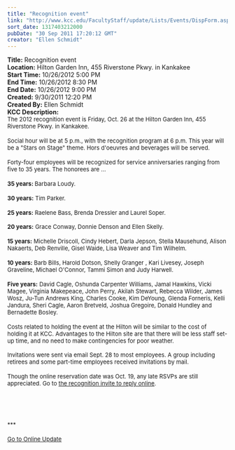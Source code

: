 ```yaml
---
title: "Recognition event"
link: "http://www.kcc.edu/FacultyStaff/update/Lists/Events/DispForm.aspx?ID=164"
sort_date: 1317403212000
pubDate: "30 Sep 2011 17:20:12 GMT"
creator: "Ellen Schmidt"
---
```


<div><b>Title:</b> Recognition event</div>
<div><b>Location:</b> Hilton Garden Inn, 455 Riverstone Pkwy. in Kankakee</div>
<div><b>Start Time:</b> 10/26/2012 5:00 PM</div>
<div><b>End Time:</b> 10/26/2012 8:30 PM</div>
<div><b>End Date:</b> 10/26/2012 9:00 PM</div>
<div><b>Created:</b> 9/30/2011 12:20 PM</div>
<div><b>Created By:</b> Ellen Schmidt</div>
<div><b>KCC Description:</b> <div class="ExternalClassFE1CE84291E141A68FAFE95F73A15E29">
<div>
<div><font size="2">The 2012 recognition event is Friday, Oct. 26 at the Hilton Garden Inn, 455 Riverstone Pkwy. in Kankakee. </font></div>
<div> </div>
<div><font size="2">Social hour will be at 5 p.m., with the recognition program at 6 p.m. This year will be a &quot;Stars on Stage&quot; theme. Hors d'oeuvres and beverages will be served. </font></div>
<div><font size="2"></font> </div>
<div><font size="2">Forty-four employees will be recognized for service anniversaries ranging from five to 35 years. </font><font size="2">The honorees are ...</font></div>
<div><font size="2"></font> </div>
<div><font size="2"><strong>35 years: </strong>Barbara Loudy.</font></div>
<div><font size="2"></font> </div>
<div><font size="2"><strong>30 years:</strong> Tim Parker.</font></div>
<div><font size="2"></font> </div>
<div><font size="2"><strong>25 years:</strong> Raelene Bass, Brenda Dressler and Laurel Soper.</font></div><font size="2">
<div><br /><strong>20 years:</strong> Grace Conway, Donnie Denson and Ellen Skelly.</div>
<div></font> </div>
<div><font size="2"><strong>15 years:</strong> Michelle Driscoll, Cindy Hebert, Darla Jepson, Stella Mausehund, Alison Nakaerts, Deb Renville, Gisel Waide, Lisa Weaver and Tim Wilhelm.</font></div>
<div><font size="2"></font> </div>
<div><font size="2"><strong>10 years:</strong> Barb Bills, Harold Dotson, Shelly Granger , Kari Livesey, Joseph Graveline, Michael O'Connor, Tammi Simon and Judy Harwell.</font></div>
<div><font size="2"></font> </div>
<div><font size="2"><strong>Five years:</strong> David Cagle, Oshunda Carpenter Williams, Jamal Hawkins, Vicki Magee, Virginia Makepeace, John Perry, Akilah Stewart, Rebecca Wilder, James Wosz, Ju-Tun Andrews King, Charles Cooke, Kim DeYoung, Glenda Forneris, Kelli Jandura, Sheri Cagle, Aaron Bretveld, Joshua Gregoire, Donald Hundley and Bernadette Bosley.</font></div>
<div><font size="2"></font> </div>
<div><font size="2">Costs related to holding the event at the Hilton will be similar to the cost of holding it at KCC. Advantages to the Hilton site are that there will be less staff set-up time, and no need to make contingencies for poor weather. <br /> <br /></font><font size="2">Invitations were sent via email Sept. 28 to most employees. A group including retirees and some part-time employees received invitations by mail.</font></div>
<div><font size="2"></font> </div>
<div><font size="2">Though the online reservation date was Oct. 19, any late RSVPs are still appreciated. Go to <a href="/FacultyStaff/departments/marketing/Pages/staffrecognitionreply.aspx">the recognition invite to reply online</a>.</font></div><font size="2"></font></div><font size="2"></font></div>
<p><font size="2"><br /></font> </p>
<div class="ExternalClassFE1CE84291E141A68FAFE95F73A15E29"><font size="2"></font> </div>
<div class="ExternalClassFE1CE84291E141A68FAFE95F73A15E29"><font size="2">***</font></div>
<div class="ExternalClassFE1CE84291E141A68FAFE95F73A15E29"><br /><font size="2"><a href="/FacultyStaff/update/Pages/dailyupdate.aspx">Go to Online Update</a></font></div>
<div class="ExternalClassFE1CE84291E141A68FAFE95F73A15E29"><font size="2"></font> </div></div>
